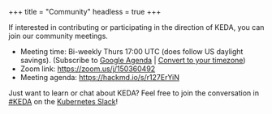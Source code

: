 +++
title = "Community"
headless = true
+++

If interested in contributing or participating in the direction of KEDA, you can join our community meetings.

* Meeting time: Bi-weekly Thurs 17:00 UTC (does follow US daylight savings). (Subscribe to [Google Agenda](https://calendar.google.com/calendar?cid=bjE0bjJtNWM0MHVmam1ob2ExcTgwdXVkOThAZ3JvdXAuY2FsZW5kYXIuZ29vZ2xlLmNvbQ) | [Convert to your timezone](https://www.thetimezoneconverter.com/?t=10%3A00%20am&tz=Seattle&))
* Zoom link: https://zoom.us/j/150360492
* Meeting agenda: https://hackmd.io/s/r127ErYiN

Just want to learn or chat about KEDA? Feel free to join the conversation in [#KEDA](https://keda.sh/kubernetes.slack.com/messages/CKZJ36A5D) on the [Kubernetes Slack](https://slack.k8s.io)!
